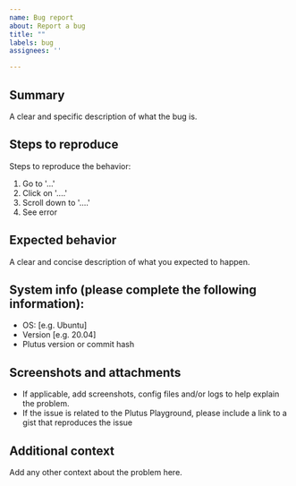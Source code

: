 ```yaml
---
name: Bug report
about: Report a bug
title: ""
labels: bug
assignees: ''

---
```

## Summary

A clear and specific description of what the bug is.

## Steps to reproduce

Steps to reproduce the behavior:
1. Go to '...'
2. Click on '....'
3. Scroll down to '....'
4. See error

## Expected behavior

A clear and concise description of what you expected to happen.

## System info (please complete the following information):

- OS: [e.g. Ubuntu]
- Version [e.g. 20.04]
- Plutus version or commit hash

## Screenshots and attachments

- If applicable, add screenshots, config files and/or logs to help explain the problem.
- If the issue is related to the Plutus Playground, please include a link to a gist that reproduces the issue

## Additional context

Add any other context about the problem here.
